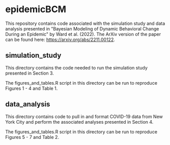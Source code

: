 # epidemicBCM

This repository contains code associated with the simulation study and data analysis presented in "Bayesian Modeling of Dynamic Behavioral Change During an Epidemic" by Ward et al. (2022). The ArXiv version of the paper can be found here: https://arxiv.org/abs/2211.00122.

## simulation_study

This directory contains the code needed to run the simulation study presented in Section 3.

The figures_and_tables.R script in this directory can be run to reproduce Figures 1 - 4 and Table 1.

## data_analysis

This directory contains code to pull in and format COVID-19 data from New York City and perform the associated analyses presented in Section 4.


The figures_and_tables.R script in this directory can be run to reproduce Figures 5 - 7 and Table 2.
